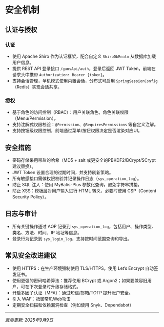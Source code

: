 # 安全机制

## 认证与授权

### 认证
- 使用 Apache Shiro 作为认证框架，配合自定义 `ShiroDbRealm` 从数据库加载用户信息。
- 提供 REST API 登录接口 `/gunsApi/auth`，登录后返回 JWT Token，前端在请求头中携带 `Authorization: Bearer {token}`。
- 支持会话管理，单机模式使用内置会话，分布式可启用 `SpringSessionConfig`（Redis）实现会话共享。

### 授权
- 基于角色的访问控制（RBAC）：用户关联角色，角色关联权限（Menu/Permission）。
- 支持注解式权限校验：`@Permission`、`@RequiresPermissions` 等自定义注解。
- 支持按钮级权限控制，前端通过菜单/按钮权限决定是否渲染对应UI。

## 安全措施

- 密码存储采用带盐的哈希（MD5 + salt 或更安全的PBKDF2/BCrypt/SCrypt建议替换）。
- JWT Token 设置合理的过期时间，并支持刷新策略。
- 所有敏感接口需做权限校验并记录操作日志（`sys_operation_log`）。
- 防止 SQL 注入：使用 MyBatis-Plus 参数化查询，避免字符串拼接。
- 防止 XSS：模板层对用户输入进行 HTML 转义，必要时使用 CSP（Content Security Policy）。

## 日志与审计

- 所有关键操作通过 AOP 记录到 `sys_operation_log`，包括用户、操作类型、类名、方法、时间、IP 地址等信息。
- 登录行为记录到 `sys_login_log`，支持按时间范围查询和导出。

## 常见安全改进建议

- 使用 HTTPS：在生产环境强制使用 TLS/HTTPS，使用 Let’s Encrypt 自动签发证书。
- 使用更强的密码哈希算法：推荐使用 BCrypt 或 Argon2；如果要兼容旧用户，可在下次登录时升级存储格式。
- 开启多因子认证（MFA）：通过短信/邮箱/TOTP 提升账户安全。
- 引入 WAF：抵御常见Web攻击
- 定期安全扫描和依赖漏洞检查（例如使用 Snyk、Dependabot）

---

*最后更新: 2025年9月9日*

